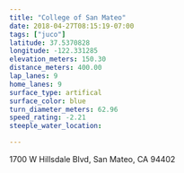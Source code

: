 ```yaml
---
title: "College of San Mateo"
date: 2018-04-27T08:15:19-07:00
tags: ["juco"]
latitude: 37.5370828
longitude: -122.331285
elevation_meters: 150.30
distance_meters: 400.00
lap_lanes: 9
home_lanes: 9
surface_type: artifical
surface_color: blue
turn_diameter_meters: 62.96
speed_rating: -2.21
steeple_water_location:

---
```

1700 W Hillsdale Blvd, San Mateo, CA 94402
<!--more-->
